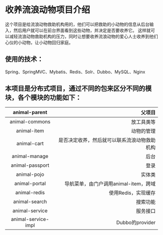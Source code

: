 # 收养流浪动物项目介绍
 这个项目是给流浪动物救助机构用的，他们可以把救助的小动物的信息从后台输入，然后用户就可以在前台界面看到这些动物，并决定是否要收养它。
 这样就可以减轻流浪动物救助机构的压力，同时让想要收养流浪动物的爱心人士收养到他们心仪的小动物，让小动物回归家庭。

## 使用的技术：
Spring、SpringMVC、Mybatis、Redis、Solr、Dubbo、MySQL、Nginx

## 本项目是分布式项目，通过不同的包来区分不同的模块，各个模块的功能如下：
| animal-parent |  父项目 |
| :---: | -----: | 
| animal-commons |   放工具类等 |   
|animal-item |  动物的管理 | 
| animal-cart|  是否决定收养，然后就可以联系流浪动物救助机构 | 
|animal-manage |   后台 | 
| animal-passport |  登录 | 
| animal-pojo |   实体类 | 
|animal-portal |  导航菜单，由门户调用animal-item，跨域| 
| animal-redis |   使用Redis，实现缓存 | 
| animal-search |   搜索功能 | 
| animal-service |   服务接口 | 
|animal-service-impl |  Dubbo的provider | 


